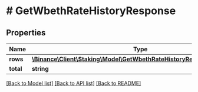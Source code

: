# # GetWbethRateHistoryResponse

## Properties

Name | Type | Description | Notes
------------ | ------------- | ------------- | -------------
**rows** | [**\Binance\Client\Staking\Model\GetWbethRateHistoryResponseRowsInner[]**](GetWbethRateHistoryResponseRowsInner.md) |  | [optional]
**total** | **string** |  | [optional]

[[Back to Model list]](../../README.md#models) [[Back to API list]](../../README.md#endpoints) [[Back to README]](../../README.md)
